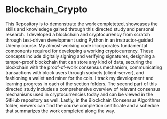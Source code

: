# Blockchain_Crypto
This Repository is to demonstrate the work completeted, showcases the skills and knowledege gained through this directed study and personal research. I developed a blockchain and cryptocurrency from scratch through test-driven development using Python in an instructor-guided Udemy course. My almost-working code incorporates fundamental components required for developing a  working cryptocurrency. These concepts include digitally signing and verifying signatures, designing a tamper-proof blockchain that can store any kind of data, securing the blockchain with the proof-of-work consensus mechanism, communicating transactions with block users through sockets (client-server), and fashioning a wallet and miner for the coin. I track my development and learning progress in each of the section folders. The second part of this directed study includes a comprehensive overview of relevant consensus mechanisms used in cryptocurrencies today and can be viewed in the GitHub repository as well. Lastly, in the Blockchain Consensus Algorithms folder, viewers can find the course completion certificate and a schedule that summarizes the work completed along the way. 
